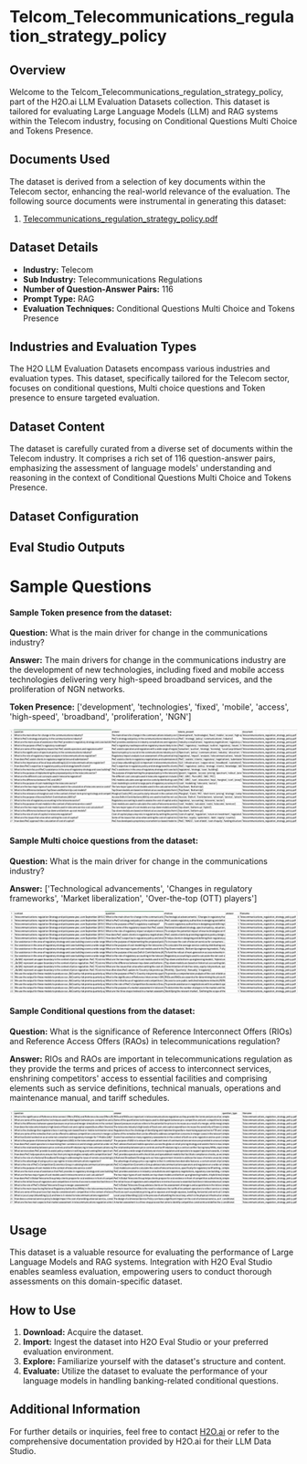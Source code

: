 # Telcom_Telecommunications_regulation_strategy_policy

## Overview
Welcome to the Telcom_Telecommunications_regulation_strategy_policy, part of the H2O.ai LLM Evaluation Datasets collection. This dataset is tailored for evaluating Large Language Models (LLM) and RAG systems within the Telecom industry, focusing on Conditional Questions Multi Choice and Tokens Presence.

## Documents Used
The dataset is derived from a selection of key documents within the Telecom sector, enhancing the real-world relevance of the evaluation. The following source documents were instrumental in generating this dataset:
1. [Telecommunications_regulation_strategy_policy.pdf](https://github.com/h2oai/h2o-evals/blob/main/catalog/Telcom_Telecommunications_regulation_strategy_policy/used_documents/Telecommunications_regulation_strategy_policy.pdf)

## Dataset Details
- **Industry:** Telecom
- **Sub Industry:** Telecommunications Regulations
- **Number of Question-Answer Pairs:** 116
- **Prompt Type:** RAG
- **Evaluation Techniques:** Conditional Questions Multi Choice and Tokens Presence

## Industries and Evaluation Types
The H2O LLM Evaluation Datasets encompass various industries and evaluation types. This dataset, specifically tailored for the Telecom sector, focuses on conditional questions, Multi choice questions and Token presence to ensure targeted evaluation.

## Dataset Content
The dataset is carefully curated from a diverse set of documents within the Telecom industry. It comprises a rich set of 116 question-answer pairs, emphasizing the assessment of language models' understanding and reasoning in the context of Conditional Questions Multi Choice and Tokens Presence.

## Dataset Configuration

## Eval Studio Outputs

# Sample Questions

#### Sample Token presence from the dataset:

**Question:** What is the main driver for change in the communications industry?

**Answer:** The main drivers for change in the communications industry are the development of new technologies, including fixed and mobile access technologies delivering very high-speed broadband services, and the proliferation of NGN networks.

**Token Presence:** ['development', 'technologies', 'fixed', 'mobile', 'access', 'high-speed', 'broadband', 'proliferation', 'NGN']

![token_presence_image](https://github.com/h2oai/h2o-evals/blob/main/catalog/Telcom_Telecommunications_regulation_strategy_policy/screenshots/tokens_present.png)

#### Sample Multi choice questions from the dataset:

**Question:** What is the main driver for change in the communications industry?

**Answer:** ['Technological advancements', 'Changes in regulatory frameworks', 'Market liberalization', 'Over-the-top (OTT) players']

![multi_choice_question_image](https://github.com/h2oai/h2o-evals/blob/main/catalog/Telcom_Telecommunications_regulation_strategy_policy/screenshots/multi_choice.png)

#### Sample Conditional questions from the dataset:

**Question:** What is the significance of Reference Interconnect Offers (RIOs) and Reference Access Offers (RAOs) in telecommunications regulation?

**Answer:** RIOs and RAOs are important in telecommunications regulation as they provide the terms and prices of access to interconnect services, enshrining competitors' access to essential facilities and comprising elements such as service definitions, technical manuals, operations and maintenance manual, and tariff schedules.

![conditional_question_image](https://github.com/h2oai/h2o-evals/blob/main/catalog/Telcom_Telecommunications_regulation_strategy_policy/screenshots/question_type.png)

## Usage

This dataset is a valuable resource for evaluating the performance of Large Language Models and RAG systems. Integration with H2O Eval Studio enables seamless evaluation, empowering users to conduct thorough assessments on this domain-specific dataset.

## How to Use

1. **Download:** Acquire the dataset.
2. **Import:** Ingest the dataset into H2O Eval Studio or your preferred evaluation environment.
3. **Explore:** Familiarize yourself with the dataset's structure and content.
4. **Evaluate:** Utilize the dataset to evaluate the performance of your language models in handling banking-related conditional questions.

## Additional Information

For further details or inquiries, feel free to contact [H2O.ai](https://www.h2o.ai/) or refer to the comprehensive documentation provided by H2O.ai for their LLM Data Studio.

